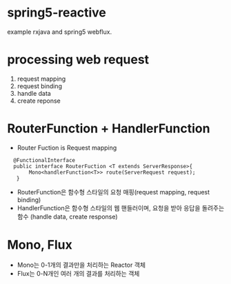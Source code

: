 # spring5-reactive
example rxjava and spring5 webflux.

# processing web request

1) request mapping
2) request binding
3) handle data
4) create reponse


# RouterFunction + HandlerFunction 

- Router Fuction is Request mapping 

```
  @FunctionalInterface
  public interface RouterFuction <T extends ServerResponse>{
       Mono<handlerFunction<T>> route(ServerRequest request);
   }
```
- RouterFunction은 함수형 스타일의 요청 매핑(request mapping, request binding)
- HandlerFunction은 함수형 스타일의 웹 핸들러이며, 요청을 받아 응답을 돌려주는 함수 (handle data, create response)


# Mono, Flux

- Mono는 0-1개의 결과만을 처리하는 Reactor 객체
- Flux는 0-N개인 여러 개의 결과를 처리하는 객체
